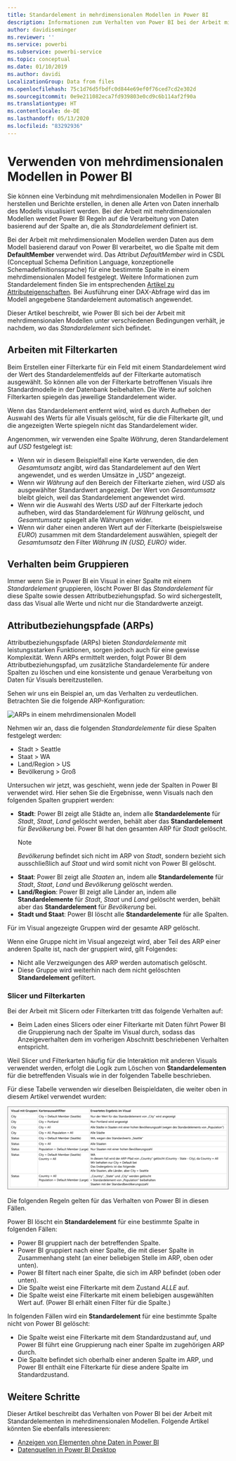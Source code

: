 ```yaml
---
title: Standardelement in mehrdimensionalen Modellen in Power BI
description: Informationen zum Verhalten von Power BI bei der Arbeit mit Standardelementen in mehrdimensionalen Modellen
author: davidiseminger
ms.reviewer: ''
ms.service: powerbi
ms.subservice: powerbi-service
ms.topic: conceptual
ms.date: 01/10/2019
ms.author: davidi
LocalizationGroup: Data from files
ms.openlocfilehash: 75c1d76d5fbdfc0d844e69ef0f76ced7cd2e302d
ms.sourcegitcommit: 0e9e211082eca7fd939803e0cd9c6b114af2f90a
ms.translationtype: HT
ms.contentlocale: de-DE
ms.lasthandoff: 05/13/2020
ms.locfileid: "83292936"
---
```

# <a name="work-with-multidimensional-models-in-power-bi"></a>Verwenden von mehrdimensionalen Modellen in Power BI

Sie können eine Verbindung mit mehrdimensionalen Modellen in Power BI herstellen und Berichte erstellen, in denen alle Arten von Daten innerhalb des Modells visualisiert werden. Bei der Arbeit mit mehrdimensionalen Modellen wendet Power BI Regeln auf die Verarbeitung von Daten basierend auf der Spalte an, die als *Standardelement* definiert ist. 

Bei der Arbeit mit mehrdimensionalen Modellen werden Daten aus dem Modell basierend darauf von Power BI verarbeitet, wo die Spalte mit dem **DefaultMember** verwendet wird. Das Attribut *DefaultMember* wird in CSDL (Conceptual Schema Definition Language, konzeptionelle Schemadefinitionssprache) für eine bestimmte Spalte in einem mehrdimensionalen Modell festgelegt. Weitere Informationen zum Standardelement finden Sie im entsprechenden [Artikel zu Attributeigenschaften](https://docs.microsoft.com/sql/analysis-services/multidimensional-models/attribute-properties-define-a-default-member?view=sql-server-2017). Bei Ausführung einer DAX-Abfrage wird das im Modell angegebene Standardelement automatisch angewendet.

Dieser Artikel beschreibt, wie Power BI sich bei der Arbeit mit mehrdimensionalen Modellen unter verschiedenen Bedingungen verhält, je nachdem, wo das *Standardelement* sich befindet. 

## <a name="working-with-filter-cards"></a>Arbeiten mit Filterkarten

Beim Erstellen einer Filterkarte für ein Feld mit einem Standardelement wird der Wert des Standardelementfelds auf der Filterkarte automatisch ausgewählt. So können alle von der Filterkarte betroffenen Visuals ihre Standardmodelle in der Datenbank beibehalten. Die Werte auf solchen Filterkarten spiegeln das jeweilige Standardelement wider.

Wenn das Standardelement entfernt wird, wird es durch Aufheben der Auswahl des Werts für alle Visuals gelöscht, für die die Filterkarte gilt, und die angezeigten Werte spiegeln nicht das Standardelement wider.

Angenommen, wir verwenden eine Spalte *Währung*, deren Standardelement auf *USD* festgelegt ist:

* Wenn wir in diesem Beispielfall eine Karte verwenden, die den *Gesamtumsatz* angibt, wird das Standardelement auf den Wert angewendet, und es werden Umsätze in „USD“ angezeigt.
* Wenn wir *Währung* auf den Bereich der Filterkarte ziehen, wird *USD* als ausgewählter Standardwert angezeigt. Der Wert von *Gesamtumsatz* bleibt gleich, weil das Standardelement angewendet wird.
* Wenn wir die Auswahl des Werts *USD* auf der Filterkarte jedoch aufheben, wird das Standardelement für *Währung* gelöscht, und *Gesamtumsatz* spiegelt alle Währungen wider.
* Wenn wir daher einen anderen Wert auf der Filterkarte (beispielsweise *EURO*) zusammen mit dem Standardelement auswählen, spiegelt der *Gesamtumsatz* den Filter *Währung IN {USD, EURO}* wider.

## <a name="grouping-behavior"></a>Verhalten beim Gruppieren

Immer wenn Sie in Power BI ein Visual in einer Spalte mit einem *Standardelement* gruppieren, löscht Power BI das *Standardelement* für diese Spalte sowie dessen Attributbeziehungspfad. So wird sichergestellt, dass das Visual alle Werte und nicht nur die Standardwerte anzeigt.

## <a name="attribute-relationship-paths-arps"></a>Attributbeziehungspfade (ARPs)

Attributbeziehungspfade (ARPs) bieten *Standardelemente* mit leistungsstarken Funktionen, sorgen jedoch auch für eine gewisse Komplexität. Wenn ARPs ermittelt werden, folgt Power BI dem Attributbeziehungspfad, um zusätzliche Standardelemente für andere Spalten zu löschen und eine konsistente und genaue Verarbeitung von Daten für Visuals bereitzustellen.

Sehen wir uns ein Beispiel an, um das Verhalten zu verdeutlichen. Betrachten Sie die folgende ARP-Konfiguration:

![ARPs in einem mehrdimensionalen Modell](media/desktop-default-member-multidimensional-models/default-members_01.png)

Nehmen wir an, dass die folgenden *Standardelemente* für diese Spalten festgelegt werden:

* Stadt > Seattle
* Staat > WA
* Land/Region > US
* Bevölkerung > Groß

Untersuchen wir jetzt, was geschieht, wenn jede der Spalten in Power BI verwendet wird. Hier sehen Sie die Ergebnisse, wenn Visuals nach den folgenden Spalten gruppiert werden:

* **Stadt**: Power BI zeigt alle Städte an, indem alle **Standardelemente** für *Stadt*, *Staat*, *Land* gelöscht werden, behält aber das **Standardelement** für *Bevölkerung* bei. Power BI hat den gesamten ARP für *Stadt* gelöscht.
    > [!NOTE]
    > *Bevölkerung* befindet sich nicht im ARP von *Stadt*, sondern bezieht sich ausschließlich auf *Staat* und wird somit nicht von Power BI gelöscht.
* **Staat**: Power BI zeigt alle *Staaten* an, indem alle **Standardelemente** für *Stadt*, *Staat*, *Land* und *Bevölkerung* gelöscht werden.
* **Land/Region**: Power BI zeigt alle Länder an, indem alle **Standardelemente** für *Stadt*, *Staat* und *Land* gelöscht werden, behält aber das **Standardelement** für *Bevölkerung* bei.
* **Stadt und Staat**: Power BI löscht alle **Standardelemente** für alle Spalten.

Für im Visual angezeigte Gruppen wird der gesamte ARP gelöscht. 

Wenn eine Gruppe nicht im Visual angezeigt wird, aber Teil des ARP einer anderen Spalte ist, nach der gruppiert wird, gilt Folgendes:

* Nicht alle Verzweigungen des ARP werden automatisch gelöscht.
* Diese Gruppe wird weiterhin nach dem nicht gelöschten **Standardelement** gefiltert.

### <a name="slicers-and-filter-cards"></a>Slicer und Filterkarten

Bei der Arbeit mit Slicern oder Filterkarten tritt das folgende Verhalten auf:

* Beim Laden eines Slicers oder einer Filterkarte mit Daten führt Power BI die Gruppierung nach der Spalte im Visual durch, sodass das Anzeigeverhalten dem im vorherigen Abschnitt beschriebenen Verhalten entspricht.

Weil Slicer und Filterkarten häufig für die Interaktion mit anderen Visuals verwendet werden, erfolgt die Logik zum Löschen von **Standardelementen** für die betreffenden Visuals wie in der folgenden Tabelle beschrieben. 

Für diese Tabelle verwenden wir dieselben Beispieldaten, die weiter oben in diesem Artikel verwendet wurden:

![Verhalten beim Löschen von Power BI-Standardelementen mit Slicern und Filterkarten](media/desktop-default-member-multidimensional-models/default-members_02.png)

Die folgenden Regeln gelten für das Verhalten von Power BI in diesen Fällen.

Power BI löscht ein **Standardelement** für eine bestimmte Spalte in folgenden Fällen:

* Power BI gruppiert nach der betreffenden Spalte.
* Power BI gruppiert nach einer Spalte, die mit dieser Spalte in Zusammenhang steht (an einer beliebigen Stelle im ARP, oben oder unten).
* Power BI filtert nach einer Spalte, die sich im ARP befindet (oben oder unten).
* Die Spalte weist eine Filterkarte mit dem Zustand *ALLE* auf.
* Die Spalte weist eine Filterkarte mit einem beliebigen ausgewählten Wert auf. (Power BI erhält einen Filter für die Spalte.)

In folgenden Fällen wird ein **Standardelement** für eine bestimmte Spalte nicht von Power BI gelöscht:

* Die Spalte weist eine Filterkarte mit dem Standardzustand auf, und Power BI führt eine Gruppierung nach einer Spalte im zugehörigen ARP durch.
* Die Spalte befindet sich oberhalb einer anderen Spalte im ARP, und Power BI enthält eine Filterkarte für diese andere Spalte im Standardzustand.


## <a name="next-steps"></a>Weitere Schritte

Dieser Artikel beschreibt das Verhalten von Power BI bei der Arbeit mit Standardelementen in mehrdimensionalen Modellen. Folgende Artikel könnten Sie ebenfalls interessieren: 

* [Anzeigen von Elementen ohne Daten in Power BI](../create-reports/desktop-show-items-no-data.md)
* [Datenquellen in Power BI Desktop](desktop-data-sources.md)
